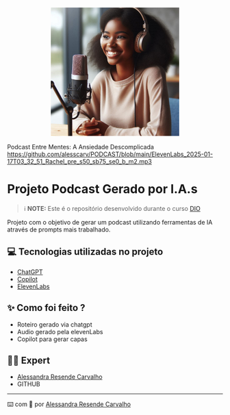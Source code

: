 <p align="center">
<img 
    width="300" src="https://github.com/alesscarv/PODCAST/blob/main/APODCA~1.PNG">



 Podcast Entre Mentes: A Ansiedade Descomplicada https://github.com/alesscarv/PODCAST/blob/main/ElevenLabs_2025-01-17T03_32_51_Rachel_pre_s50_sb75_se0_b_m2.mp3

</a>
</p>




# Projeto Podcast Gerado por I.A.s


 > ℹ️ **NOTE:** Este é o repositório desenvolvido durante o curso [DIO](https://dio.me)

Projeto com o objetivo de gerar um podcast utilizando ferramentas de IA através de prompts mais trabalhado.

## 💻 Tecnologias utilizadas no projeto

- [ChatGPT](https://chat.openai.com/) 
- [Copilot](https://copilot.microsoft.com/)
- [ElevenLabs](https://beta.elevenlabs.io/)


## ✨ Como foi feito ?

- Roteiro gerado via chatgpt
- Audio gerado pela elevenLabs
- Copilot para gerar capas


## 👨‍💻 Expert


- [Alessandra Resende Carvalho](https://github.com/alesscarv)
- GITHUB   

---

⌨️ com 💜 por [Alessandra Resende Carvalho](https://github.com/alesscarv)
